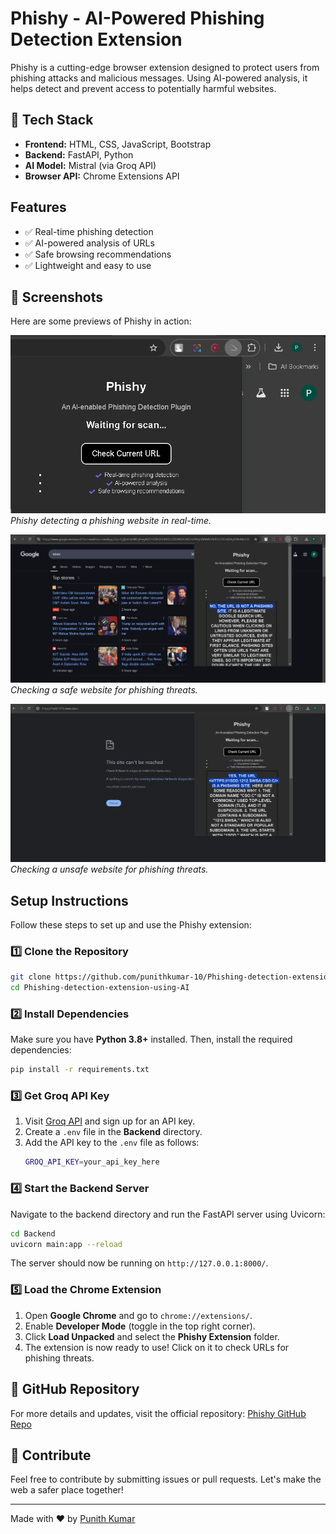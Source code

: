 # Phishy - AI-Powered Phishing Detection Extension

Phishy is a cutting-edge browser extension designed to protect users from phishing attacks and malicious messages. Using AI-powered analysis, it helps detect and prevent access to potentially harmful websites.

## 🚀 Tech Stack
- **Frontend:** HTML, CSS, JavaScript, Bootstrap
- **Backend:** FastAPI, Python
- **AI Model:** Mistral (via Groq API)
- **Browser API:** Chrome Extensions API

## Features
- ✅ Real-time phishing detection
- ✅ AI-powered analysis of URLs
- ✅ Safe browsing recommendations
- ✅ Lightweight and easy to use

## 📸 Screenshots
Here are some previews of Phishy in action:

![Phishy Browser Extension](screenshots/screenshot1.png)
*Phishy detecting a phishing website in real-time.*

![Phishy Safe URL Check](screenshots/screenshot2.png)
*Checking a safe website for phishing threats.*

![Phishy Safe URL Check](screenshots/screenshot3.png)
*Checking a unsafe website for phishing threats.*

## Setup Instructions 
Follow these steps to set up and use the Phishy extension:

### 1️⃣ Clone the Repository
```sh
git clone https://github.com/punithkumar-10/Phishing-detection-extension-using-AI.git
cd Phishing-detection-extension-using-AI
```

### 2️⃣ Install Dependencies
Make sure you have **Python 3.8+** installed. Then, install the required dependencies:
```sh
pip install -r requirements.txt
```

### 3️⃣ Get Groq API Key
1. Visit [Groq API](https://groq.com/) and sign up for an API key.
2. Create a `.env` file in the **Backend** directory.
3. Add the API key to the `.env` file as follows:
   ```sh
   GROQ_API_KEY=your_api_key_here
   ```

### 4️⃣ Start the Backend Server
Navigate to the backend directory and run the FastAPI server using Uvicorn:
```sh
cd Backend
uvicorn main:app --reload
```
The server should now be running on `http://127.0.0.1:8000/`.

### 5️⃣ Load the Chrome Extension
1. Open **Google Chrome** and go to `chrome://extensions/`.
2. Enable **Developer Mode** (toggle in the top right corner).  
3. Click **Load Unpacked** and select the **Phishy Extension** folder.
4. The extension is now ready to use! Click on it to check URLs for phishing threats.
 
## 🔗 GitHub Repository
For more details and updates, visit the official repository:
[Phishy GitHub Repo](https://github.com/punithkumar-10/Phishing-detection-extension-using-AI)

## 🚀 Contribute
Feel free to contribute by submitting issues or pull requests. Let's make the web a safer place together!

---
Made with ❤️ by [Punith Kumar](https://github.com/punithkumar-10/)

